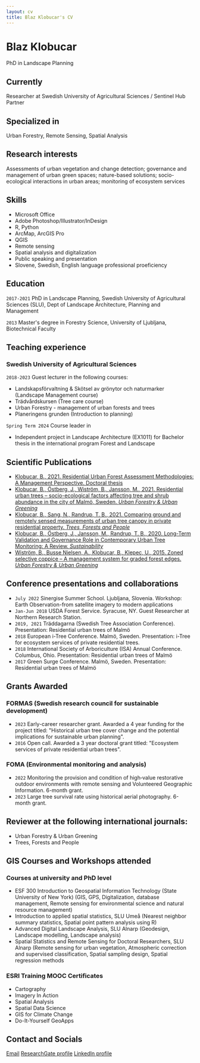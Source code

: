 ```yaml
---
layout: cv
title: Blaz Klobucar's CV
---
```

# Blaz Klobucar
PhD in Landscape Planning



## Currently


Researcher at Swedish University of Agricultural Sciences / Sentinel Hub Partner


## Specialized in

Urban Forestry, Remote Sensing, Spatial Analysis



## Research interests

Assessments of urban vegetation and change detection; governance and management of urban green spaces; nature-based solutions; socio-ecological interactions in urban areas; monitoring of ecosystem services

## Skills
* Microsoft Office
* Adobe Photoshop/Illustrator/InDesign
* R, Python
* ArcMap, ArcGIS Pro
* QGIS
* Remote sensing
* Spatial analysis and digitalization
* Public speaking and presentation
* Slovene, Swedish, English language professional proeficiency


## Education

`2017-2021` PhD in Landscape Planning, Swedish University of Agricultural Sciences (SLU), Dept of Landscape Architecture, Planning and Management


`2013` Master's degree in Forestry Science, University of Ljubljana, Biotechnical Faculty



## Teaching experience
### Swedish University of Agricultural Sciences

`2018-2023` Guest lecturer in the following courses:
* Landskapsförvaltning & Skötsel av grönytor och naturmarker (Landscape Management course)
* Trädvårdskursen (Tree care course)
* Urban Forestry - management of urban forests and trees
* Planeringens grunden (Introduction to planning)

`Spring Term 2024` Course leader in 
* Independent project in Landscape Architecture (EX1011) for Bachelor thesis in the international program Forest and Landscape



## Scientific Publications

* [Klobucar, B., 2021. Residential Urban Forest Assessment Methodologies: A Management Perspective. Doctoral thesis](https://pub.epsilon.slu.se/23487/3/klobucar_b_210517.pdf)
* [Klobucar, B., Östberg, J., Wiström, B., Jansson, M., 2021. Residential urban trees – socio-ecological factors affecting tree and shrub abundance in the city of Malmö, Sweden. _Urban Forestry & Urban Greening_](https://www.sciencedirect.com/science/article/pii/S1618866721001436?via%3Dihub)
* [Klobucar, B., Sang, N., Randrup, T. B., 2021. Comparing ground and remotely sensed measurements of urban tree canopy in private residential property. _Trees, Forests and People_](https://www.sciencedirect.com/science/article/pii/S2666719321000534)
* [Klobucar, B., Östberg, J., Jansson, M., Randrup, T. B., 2020. Long-Term Validation and Governance Role in Contemporary Urban Tree Monitoring: A Review. _Sustainability_](https://www.mdpi.com/2071-1050/12/14/5589)
* [Wiström, B., Busse Nielsen, A., Klobucar, B., Klepec, U., 2015. Zoned selective coppice – A management system for graded forest edges. _Urban Forestry & Urban Greening_](https://www.sciencedirect.com/science/article/abs/pii/S1618866715000059?via%3Dihub)

## Conference presentations and collaborations
* `July 2022` Sinergise Summer School. Ljubljana, Slovenia. Workshop: Earth Observation-from satellite imagery to modern applications
* `Jan-Jun 2018` USDA Forest Service. Syracuse, NY. Guest Researcher at Northern Research Station. 
* `2019, 2021` Träddagarna (Swedish Tree Association Conference). Presentation: Residential urban trees of Malmö
* `2018` European i-Tree Conference. Malmö, Sweden. Presentation: i-Tree for ecosystem services of private residential trees.
* `2018` International Society of Arboriculture (ISA) Annual Conference. Columbus, Ohio. Presentation: Residential urban trees of Malmö
* `2017` Green Surge Conference. Malmö, Sweden. Presentation: Residential urban trees of Malmö

## Grants Awarded

### FORMAS (Swedish research council for sustainable development)
* `2023` Early-career researcher grant. Awarded a 4 year funding for the project titled: "Historical urban tree cover change and the potential implications for sustainable urban planning".
* `2016` Open call. Awarded a 3 year doctoral grant titled: "Ecosystem services of private residential urban trees".

### FOMA (Environmental monitoring and analysis)
* `2022` Monitoring the provision and condition of high‐value restorative outdoor
environments with remote sensing and Volunteered Geographic Information. 6-month grant.
* `2023` Large tree survival rate using historical aerial photography. 6-month grant.

## Reviewer at the following international journals:

* Urban Forestry & Urban Greening
* Trees, Forests and People

## GIS Courses and Workshops attended

### Courses at university and PhD level
* ESF 300 Introduction to Geospatial Information Technology (State University of New York)
(GIS, GPS, Digitalization, database management, Remote sensing for environmental science and natural resource management)
* Introduction to applied spatial statistics, SLU Umeå (Nearest neighbor summary statistics, Spatial point pattern analysis using R)
* Advanced Digital Landscape Analysis, SLU Alnarp (Geodesign, Landscape modelling, Landscape analysis)
* Spatial Statistics and Remote Sensing for Doctoral Researchers, SLU Alnarp (Remote sensing for urban vegetation, Atmospheric correction and supervised classification, Spatial sampling design, Spatial regression methods

### ESRI Training MOOC Certificates
* Cartography
* Imagery In Action
* Spatial Analysis
* Spatial Data Science
* GIS for Climate Change
* Do-It-Yourself GeoApps

## Contact and Socials

[Email](mailto:blaz.klobucar@gmail.com)
[ResearchGate profile](https://www.researchgate.net/profile/Blaz-Klobucar-2)
[LinkedIn profile](https://www.linkedin.com/in/blazklobucar/)




  
<!-- A list is also available [online](http://scholar.google.co.uk/citations?user=LTOTl0YAAAAJ) -->





<!-- ### Footer

Last updated: November 2023 -->


